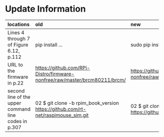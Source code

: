 # Update Information

|locations|old|new|comments|detectors|
|:--|:--|:--|:--|:--|
|Lines 4 through 7 of Figure 6.12, p.112|pip install ... |sudo pip install ...||Y.A|
|URL to the firmware in p.22|https://github.com/RPi-Distro/firmware-nonfree/raw/master/brcm80211/brcm/ | https://github.com/RPi-Distro/firmware-nonfree/raw/master/brcm/ | [detail](https://gist.github.com/ryuichiueda/f03bbcdd28d4e8742ca7d87032d5626d) | [this page](https://wiki.ubuntu.com/ARM/RaspberryPi#WiFi) |
|second line of the upper command line codes in p.307|02 $ git clone -b rpim_book_version https://github.com/rt-net/raspimouse_sim.git|02 $ git clone -b rpim_book_version https://github.com/ryuichiueda/raspimouse_sim_installer||the author|

